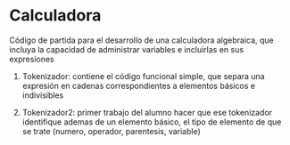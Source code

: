 # Calculadora

Código de partida para el desarrollo de una calculadora algebraica, que incluya la capacidad de administrar variables e incluirlas en sus expresiones

1. Tokenizador: contiene el código funcional simple, que separa una expresión en cadenas correspondientes a elementos básicos e indivisibles

2. Tokenizador2: primer trabajo del alumno hacer que ese tokenizador identifique ademas de un elemento básico, el tipo de elemento de que se trate (numero, operador, parentesis, variable)




